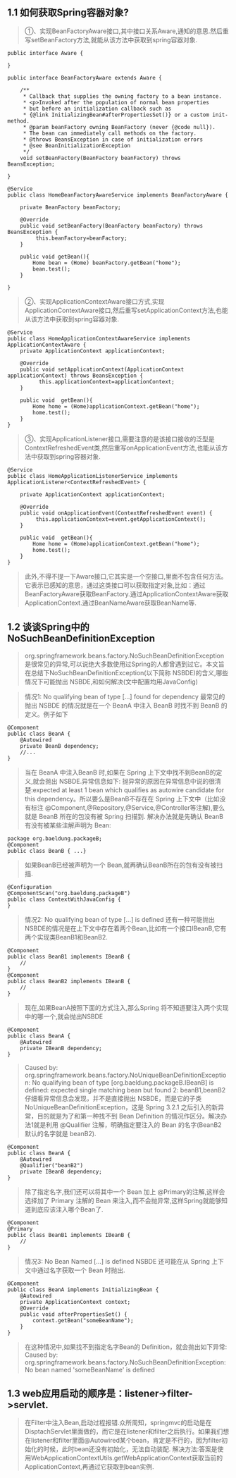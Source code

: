 ## 1.1 如何获取Spring容器对象?
> ①、实现BeanFactoryAware接口,其中接口关系Aware,通知的意思.然后重写setBeanFactory方法,就能从该方法中获取到spring容器对象.
```
public interface Aware {

}
```
```
public interface BeanFactoryAware extends Aware {

	/**
	 * Callback that supplies the owning factory to a bean instance.
	 * <p>Invoked after the population of normal bean properties
	 * but before an initialization callback such as
	 * {@link InitializingBean#afterPropertiesSet()} or a custom init-method.
	 * @param beanFactory owning BeanFactory (never {@code null}).
	 * The bean can immediately call methods on the factory.
	 * @throws BeansException in case of initialization errors
	 * @see BeanInitializationException
	 */
	void setBeanFactory(BeanFactory beanFactory) throws BeansException;

}
```
```
@Service
public class HomeBeanFactoryAwareService implements BeanFactoryAware {

    private BeanFactory beanFactory;

    @Override
    public void setBeanFactory(BeanFactory beanFactory) throws BeansException {
         this.beanFactory=beanFactory;
    }

    public void getBean(){
        Home bean = (Home) beanFactory.getBean("home");
        bean.test();
    }

}
```
> ②、实现ApplicationContextAware接口方式,实现ApplicationContextAware接口,然后重写setApplicationContext方法,也能从该方法中获取到spring容器对象.
```
@Service
public class HomeApplicationContextAwareService implements ApplicationContextAware {
    private ApplicationContext applicationContext;

    @Override
    public void setApplicationContext(ApplicationContext applicationContext) throws BeansException {
          this.applicationContext=applicationContext;
    }

    public void  getBean(){
        Home home = (Home)applicationContext.getBean("home");
        home.test();
    }
}
```
> ③、实现ApplicationListener接口,需要注意的是该接口接收的泛型是ContextRefreshedEvent类,然后重写onApplicationEvent方法,也能从该方法中获取到spring容器对象.
```
@Service
public class HomeApplicationListenerService implements ApplicationListener<ContextRefreshedEvent> {

    private ApplicationContext applicationContext;

    @Override
    public void onApplicationEvent(ContextRefreshedEvent event) {
         this.applicationContext=event.getApplicationContext();
    }

    public void  getBean(){
        Home home = (Home)applicationContext.getBean("home");
        home.test();
    }
}
```
> 此外,不得不提一下Aware接口,它其实是一个空接口,里面不包含任何方法。它表示已感知的意思，通过这类接口可以获取指定对象,比如：通过BeanFactoryAware获取BeanFactory.通过ApplicationContextAware获取ApplicationContext.通过BeanNameAware获取BeanName等.

## 1.2 谈谈Spring中的NoSuchBeanDefinitionException
> org.springframework.beans.factory.NoSuchBeanDefinitionException是很常见的异常,可以说绝大多数使用过Spring的人都曾遇到过它。本文旨在总结下NoSuchBeanDefinitionException(以下简称 NSBDE)的含义,哪些情况下可能抛出 NSBDE,和如何解决(文中配置均用JavaConfig)

> 情况1: No qualifying bean of type […] found for dependency
> 最常见的抛出 NSBDE 的情况就是在一个 BeanA 中注入 BeanB 时找不到 BeanB 的定义。例子如下
```
@Component
public class BeanA {
    @Autowired
    private BeanB dependency;
    //...
}
```
> 当在 BeanA 中注入BeanB 时,如果在 Spring 上下文中找不到BeanB的定义,就会抛出 NSBDE.异常信息如下:
> 抛异常的原因在异常信息中说的很清楚:expected at least 1 bean which qualifies as autowire candidate for this dependency。所以要么是BeanB不存在在 Spring 上下文中（比如没有标注 @Component,@Repository,@Service,@Controller等注解),要么就是 BeanB 所在的包没有被 Spring 扫描到.
> 解决办法就是先确认 BeanB 有没有被某些注解声明为 Bean:
```
package org.baeldung.packageB;
@Component
public class BeanB { ...}
```
> 如果BeanB已经被声明为一个 Bean,就再确认BeanB所在的包有没有被扫描.
```
@Configuration
@ComponentScan("org.baeldung.packageB")
public class ContextWithJavaConfig {
}
```
> 情况2: No qualifying bean of type […] is defined
> 还有一种可能抛出NSBDE的情况是在上下文中存在着两个Bean,比如有一个接口IBeanB,它有两个实现类BeanB1和BeanB2.
```
@Component
public class BeanB1 implements IBeanB {
    //
}
@Component
public class BeanB2 implements IBeanB {
    //
}
```
> 现在,如果BeanA按照下面的方式注入,那么Spring 将不知道要注入两个实现中的哪一个,就会抛出NSBDE
```
@Component
public class BeanA {
    @Autowired
    private IBeanB dependency;
}
```

> Caused by: org.springframework.beans.factory.NoUniqueBeanDefinitionException: 
  No qualifying bean of type
    [org.baeldung.packageB.IBeanB] is defined: 
      expected single matching bean but found 2: beanB1,beanB2
> 仔细看异常信息会发现，并不是直接抛出 NSBDE，而是它的子类 NoUniqueBeanDefinitionException，这是 Spring 3.2.1 之后引入的新异常，目的就是为了和第一种找不到 Bean Definition 的情况作区分。解决办法1就是利用 @Qualifier 注解，明确指定要注入的 Bean 的名字(BeanB2 默认的名字就是 beanB2).
```
@Component
public class BeanA {
    @Autowired
    @Qualifier("beanB2")
    private IBeanB dependency;
}
```
> 除了指定名字,我们还可以将其中一个 Bean 加上 @Primary的注解,这样会选择加了 Primary 注解的 Bean 来注入,而不会抛异常,这样Spring就能够知道到底应该注入哪个Bean了.
```
@Component
@Primary
public class BeanB1 implements IBeanB {
    //
}
```
> 情况3: No Bean Named […] is defined
> NSBDE 还可能在从 Spring 上下文中通过名字获取一个 Bean 时抛出.
```
@Component
public class BeanA implements InitializingBean {
    @Autowired
    private ApplicationContext context;
    @Override
    public void afterPropertiesSet() {
        context.getBean("someBeanName");
    }
}
```
> 在这种情况中,如果找不到指定名字Bean的 Definition，就会抛出如下异常:
> Caused by: org.springframework.beans.factory.NoSuchBeanDefinitionException: 
  No bean named 'someBeanName' is defined

## 1.3 web应用启动的顺序是：listener->filter->servlet.

> 在Filter中注入Bean,启动过程报错.众所周知，springmvc的启动是在DisptachServlet里面做的，而它是在listener和filter之后执行。如果我们想在listener和filter里面@Autowired某个bean，肯定是不行的，因为filter初始化的时候，此时bean还没有初始化，无法自动装配.
> 解决方法:答案是使用WebApplicationContextUtils.getWebApplicationContext获取当前的ApplicationContext,再通过它获取到bean实例.